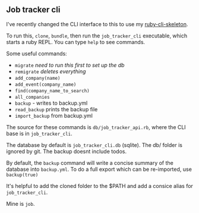 ## Job tracker cli

I've recently changed the CLI interface to this to use my [ruby-cli-skeleton](http://github.com/maxpleaner/ruby-cli-skeleton).

To run this, `clone`, `bundle`, then run the `job_tracker_cli` executable, which starts
a ruby REPL. You can type `help` to see commands.

Some useful commands:
- `migrate` _need to run this first to set up the db_
- `remigrate` _deletes everything_
- `add_company(name)`
- `add_event(company_name)`
- `find(company_name_to_search)`
- `all_companies`
- `backup` - writes to backup.yml
- `read_backup` prints the backup file
- `import_backup` from backup.yml

The source for these commands is `db/job_tracker_api.rb`, where the CLI
base is in `job_tracker_cli`.

The database by default is `job_tracker_cli.db` (sqlite). The db/ folder is ignored by git.
The backup doesnt include todos.

By default, the `backup` command will write a concise summary of the database into
`backup.yml`. To do a full export which can be re-imported, use `backup(true)`

It's helpful to add the cloned folder to the $PATH and add a consice alias for `job_tracker_cli`.

Mine is `job`.
